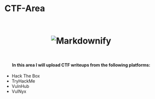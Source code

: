 # CTF-Area


<h1 align="center">
  <br>
  <img src="https://saamarketing.co.uk/wp-content/uploads/2023/10/Introduction-to-Capture-the-Flag-CTF.jpg" alt="Markdownify"></a>
  <br>
  
  <br>
</h1>

<h4 align="center">In this area I will upload CTF writeups from the following platforms:</h4>
<p align="center">
  
- Hack The Box
- TryHackMe
- VulnHub
- VulNyx
  
</p>
<!--
<p align="center">
  <a href="#key-features">Key Features</a> •
  <a href="#how-to-use">How To Use</a> •
  <a href="#download">Download</a> •
  <a href="#credits">Credits</a> •
  <a href="#related">Related</a> •
  <a href="#license">License</a>
</p>

![screenshot](https://raw.githubusercontent.com/amitmerchant1990/electron-markdownify/master/app/img/markdownify.gif)


-->
